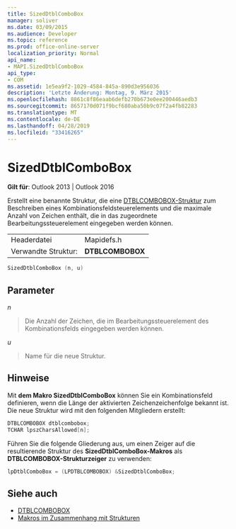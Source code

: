 ```yaml
---
title: SizedDtblComboBox
manager: soliver
ms.date: 03/09/2015
ms.audience: Developer
ms.topic: reference
ms.prod: office-online-server
localization_priority: Normal
api_name:
- MAPI.SizedDtblComboBox
api_type:
- COM
ms.assetid: 1e5ea9f2-1029-4584-845a-890d3e956036
description: 'Letzte Änderung: Montag, 9. März 2015'
ms.openlocfilehash: 8861c8f86eaab6defb270b673e0ee200446aedb3
ms.sourcegitcommit: 8657170d071f9bcf680aba50b9c07f2a4fb82283
ms.translationtype: MT
ms.contentlocale: de-DE
ms.lasthandoff: 04/28/2019
ms.locfileid: "33416265"
---
```

# <a name="sizeddtblcombobox"></a>SizedDtblComboBox
 
**Gilt für**: Outlook 2013 | Outlook 2016 
  
Erstellt eine benannte Struktur, die eine [DTBLCOMBOBOX-Struktur](dtblcombobox.md) zum Beschreiben eines Kombinationsfeldsteuerelements und die maximale Anzahl von Zeichen enthält, die in das zugeordnete Bearbeitungssteuerelement eingegeben werden können. 
  
|||
|:-----|:-----|
|Headerdatei  <br/> |Mapidefs.h  <br/> |
|Verwandte Struktur:  <br/> |**DTBLCOMBOBOX** <br/> |
   
```cpp
SizedDtblComboBox (n, u)
```

## <a name="parameters"></a>Parameter

_n_
  
> Die Anzahl der Zeichen, die im Bearbeitungssteuerelement des Kombinationsfelds eingegeben werden können. 
    
_u_
  
> Name für die neue Struktur.
    
## <a name="remarks"></a>Hinweise

Mit **dem Makro SizedDtblComboBox** können Sie ein Kombinationsfeld definieren, wenn die Länge der aktivierten Zeichenzeichenfolge bekannt ist. Die neue Struktur wird mit den folgenden Mitgliedern erstellt: 
  
```cpp
DTBLCOMBOBOX dtblcombobox;
TCHAR lpszCharsAllowed[n];

```

Führen Sie die folgende Gliederung aus, um einen Zeiger auf die resultierende Struktur des **SizedDtblComboBox-Makros** als **DTBLCOMBOBOX-Strukturzeiger** zu verwenden: 
  
```cpp
lpDtblComboBox = (LPDTBLCOMBOBOX) &SizedDtblComboBox;

```

## <a name="see-also"></a>Siehe auch

- [DTBLCOMBOBOX](dtblcombobox.md)
- [Makros im Zusammenhang mit Strukturen](macros-related-to-structures.md)


